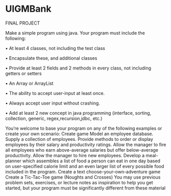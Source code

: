 # UIGMBank

FINAL PROJECT

Make a simple program using java. Your program must include the following:

•	At least 4 classes, not including the test class

•	Encapsulate these, and additional classes

•	Provide at least 2 fields and 2 methods in every class, not including getters or setters

•	An Array or ArrayList

•	The ability to accept user-input at least once. 

•	Always accept user input without crashing.

•	Add at least 2 new concept in java programming (interface, sorting, collection, generic, regex,recursion,jdbc, etc.) 


You’re welcome to base your program on any of the following examples or create your own scenario:
Create game
Model an employee database.  Supply a collection of employees.  Provide methods to order or display employees by their salary and productivity ratings.  Allow the manager to fire all employees who earn above-average salaries but offer below-average productivity.  Allow the manager to hire new employees.
Develop a meal-planner which assembles a list of food a person can eat in one day based on user-specified calorie limit and an even larger list of every possible food included in the program.
Create a text choose-your-own-adventure game
Create a Tic-Tac-Toe game (Noughts and Crosses)
You may use previous problem sets, exercises, or lecture notes as inspiration to help you get started, but your program must be significantly different from these material
